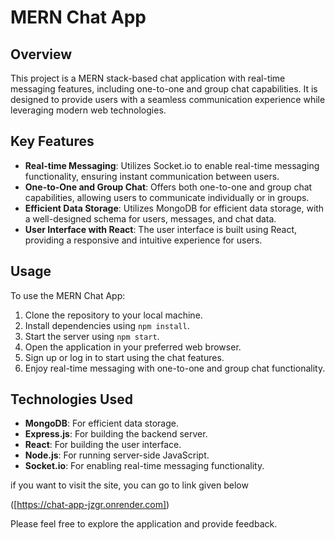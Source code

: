 # MERN Chat App

## Overview
This project is a MERN stack-based chat application with real-time messaging features, including one-to-one and group chat capabilities. It is designed to provide users with a seamless communication experience while leveraging modern web technologies.

## Key Features
- **Real-time Messaging**: Utilizes Socket.io to enable real-time messaging functionality, ensuring instant communication between users.
- **One-to-One and Group Chat**: Offers both one-to-one and group chat capabilities, allowing users to communicate individually or in groups.
- **Efficient Data Storage**: Utilizes MongoDB for efficient data storage, with a well-designed schema for users, messages, and chat data.
- **User Interface with React**: The user interface is built using React, providing a responsive and intuitive experience for users.

## Usage
To use the MERN Chat App:
1. Clone the repository to your local machine.
2. Install dependencies using `npm install`.
3. Start the server using `npm start`.
4. Open the application in your preferred web browser.
5. Sign up or log in to start using the chat features.
6. Enjoy real-time messaging with one-to-one and group chat functionality.

## Technologies Used
- **MongoDB**: For efficient data storage.
- **Express.js**: For building the backend server.
- **React**: For building the user interface.
- **Node.js**: For running server-side JavaScript.
- **Socket.io**: For enabling real-time messaging functionality.

 if you want to visit the site, you can go to link given below

([https://chat-app-jzgr.onrender.com])

Please feel free to explore the application and provide feedback.
